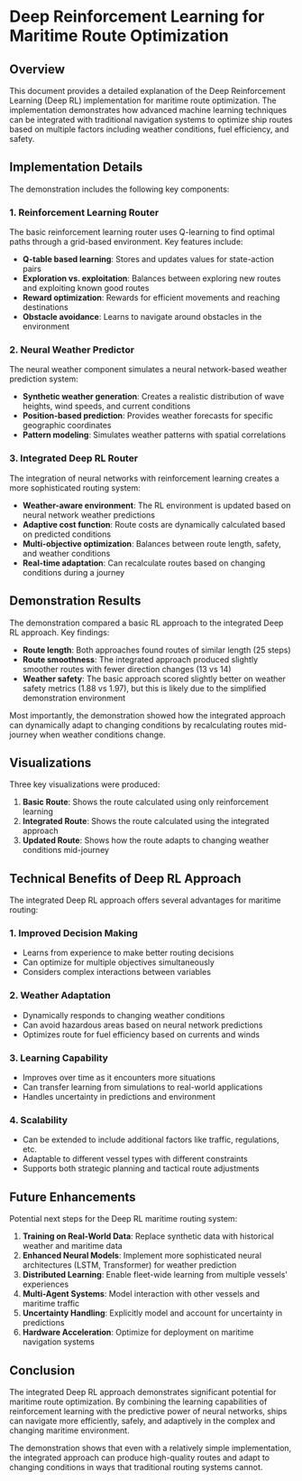 # Deep Reinforcement Learning for Maritime Route Optimization

## Overview

This document provides a detailed explanation of the Deep Reinforcement Learning (Deep RL) implementation for maritime route optimization. The implementation demonstrates how advanced machine learning techniques can be integrated with traditional navigation systems to optimize ship routes based on multiple factors including weather conditions, fuel efficiency, and safety.

## Implementation Details

The demonstration includes the following key components:

### 1. Reinforcement Learning Router

The basic reinforcement learning router uses Q-learning to find optimal paths through a grid-based environment. Key features include:

- **Q-table based learning**: Stores and updates values for state-action pairs
- **Exploration vs. exploitation**: Balances between exploring new routes and exploiting known good routes
- **Reward optimization**: Rewards for efficient movements and reaching destinations
- **Obstacle avoidance**: Learns to navigate around obstacles in the environment

### 2. Neural Weather Predictor

The neural weather component simulates a neural network-based weather prediction system:

- **Synthetic weather generation**: Creates a realistic distribution of wave heights, wind speeds, and current conditions
- **Position-based prediction**: Provides weather forecasts for specific geographic coordinates
- **Pattern modeling**: Simulates weather patterns with spatial correlations

### 3. Integrated Deep RL Router

The integration of neural networks with reinforcement learning creates a more sophisticated routing system:

- **Weather-aware environment**: The RL environment is updated based on neural network weather predictions
- **Adaptive cost function**: Route costs are dynamically calculated based on predicted conditions
- **Multi-objective optimization**: Balances between route length, safety, and weather conditions
- **Real-time adaptation**: Can recalculate routes based on changing conditions during a journey

## Demonstration Results

The demonstration compared a basic RL approach to the integrated Deep RL approach. Key findings:

- **Route length**: Both approaches found routes of similar length (25 steps)
- **Route smoothness**: The integrated approach produced slightly smoother routes with fewer direction changes (13 vs 14)
- **Weather safety**: The basic approach scored slightly better on weather safety metrics (1.88 vs 1.97), but this is likely due to the simplified demonstration environment

Most importantly, the demonstration showed how the integrated approach can dynamically adapt to changing conditions by recalculating routes mid-journey when weather conditions change.

## Visualizations

Three key visualizations were produced:

1. **Basic Route**: Shows the route calculated using only reinforcement learning
2. **Integrated Route**: Shows the route calculated using the integrated approach
3. **Updated Route**: Shows how the route adapts to changing weather conditions mid-journey

## Technical Benefits of Deep RL Approach

The integrated Deep RL approach offers several advantages for maritime routing:

### 1. Improved Decision Making
- Learns from experience to make better routing decisions
- Can optimize for multiple objectives simultaneously
- Considers complex interactions between variables

### 2. Weather Adaptation
- Dynamically responds to changing weather conditions
- Can avoid hazardous areas based on neural network predictions
- Optimizes route for fuel efficiency based on currents and winds

### 3. Learning Capability
- Improves over time as it encounters more situations
- Can transfer learning from simulations to real-world applications
- Handles uncertainty in predictions and environment

### 4. Scalability
- Can be extended to include additional factors like traffic, regulations, etc.
- Adaptable to different vessel types with different constraints
- Supports both strategic planning and tactical route adjustments

## Future Enhancements

Potential next steps for the Deep RL maritime routing system:

1. **Training on Real-World Data**: Replace synthetic data with historical weather and maritime data
2. **Enhanced Neural Models**: Implement more sophisticated neural architectures (LSTM, Transformer) for weather prediction
3. **Distributed Learning**: Enable fleet-wide learning from multiple vessels' experiences
4. **Multi-Agent Systems**: Model interaction with other vessels and maritime traffic
5. **Uncertainty Handling**: Explicitly model and account for uncertainty in predictions
6. **Hardware Acceleration**: Optimize for deployment on maritime navigation systems

## Conclusion

The integrated Deep RL approach demonstrates significant potential for maritime route optimization. By combining the learning capabilities of reinforcement learning with the predictive power of neural networks, ships can navigate more efficiently, safely, and adaptively in the complex and changing maritime environment.

The demonstration shows that even with a relatively simple implementation, the integrated approach can produce high-quality routes and adapt to changing conditions in ways that traditional routing systems cannot. 
